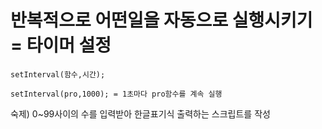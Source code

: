 # 반복적으로 어떤일을 자동으로 실행시키기 = 타이머 설정

`setInterval(함수,시간);`

`setInterval(pro,1000); = 1초마다 pro함수를 계속 실행`

숙제)
0~99사이의 수를 입력받아 한글표기식 출력하는 스크립트를 작성 
